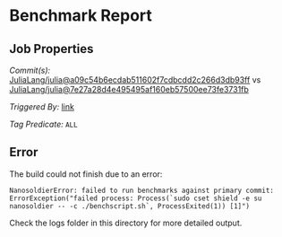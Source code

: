 # Benchmark Report

## Job Properties

*Commit(s):* [JuliaLang/julia@a09c54b6ecdab511602f7cdbcdd2c266d3db93ff](https://github.com/JuliaLang/julia/commit/a09c54b6ecdab511602f7cdbcdd2c266d3db93ff) vs [JuliaLang/julia@7e27a28d4e495495af160eb57500ee73fe3731fb](https://github.com/JuliaLang/julia/commit/7e27a28d4e495495af160eb57500ee73fe3731fb)

*Triggered By:* [link](https://github.com/JuliaLang/julia/pull/20485)

*Tag Predicate:* `ALL`

## Error

The build could not finish due to an error:

```
NanosoldierError: failed to run benchmarks against primary commit: ErrorException("failed process: Process(`sudo cset shield -e su nanosoldier -- -c ./benchscript.sh`, ProcessExited(1)) [1]")
```

Check the logs folder in this directory for more detailed output.

